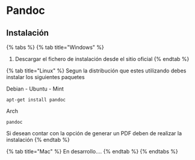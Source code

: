 # Pandoc

## Instalación

{% tabs %}
{% tab title="Windows" %}
1. Descargar el fichero de instalación desde el sitio oficial
{% endtab %}

{% tab title="Linux" %}
Segun la distribución que estes utilizando debes instalar los siguientes paquetes

Debian  - Ubuntu - Mint

```text
apt-get install pandoc
```

Arch

```text
pandoc

```

Si desean contar con la opción de generar un PDF deben de realizar la instalación 
{% endtab %}

{% tab title="Mac" %}
En desarrollo....
{% endtab %}
{% endtabs %}

